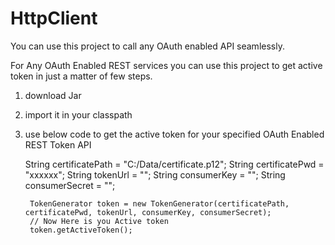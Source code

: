 # HttpClient
You can use this project to call any OAuth enabled API seamlessly.

For Any OAuth Enabled REST services you can use this project to get active token in just a matter of few steps.
1. download Jar 
2. import it in your classpath
3. use below code to get the active token for your specified OAuth Enabled REST Token API

	String certificatePath = "C:/Data/certificate.p12";
		String certificatePwd = "xxxxxx";
		String tokenUrl = "<token url>";
		String consumerKey = "<consumer-key>";
		String consumerSecret = "<consumer-secret-key>";
		
		TokenGenerator token = new TokenGenerator(certificatePath, certificatePwd, tokenUrl, consumerKey, consumerSecret);		
		// Now Here is you Active token
    	token.getActiveToken();
